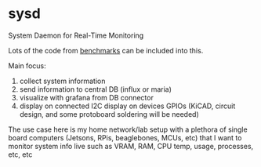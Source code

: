 # sysd
System Daemon for Real-Time Monitoring

Lots of the code from [benchmarks](https://github.com/akielaries/benchmarks) can be included into this. 

Main focus:
1. collect system information
2. send information to central DB (influx or maria)
3. visualize with grafana from DB connector
4. display on connected I2C display on devices GPIOs (KiCAD, circuit design, and some protoboard soldering will be needed)

The use case here is my home network/lab setup with a plethora of single board computers (Jetsons, RPis, beaglebones, MCUs, etc) that I want to monitor system info live such as VRAM, RAM, CPU temp, usage, processes, etc, etc
